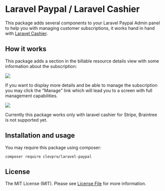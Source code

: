 # Laravel Paypal / Laravel Cashier

This package adds several components to your Laravel Paypal Admin panel to help you with managing customer subscriptions, it works hand
in hand with [Laravel Cashier](https://github.com/laravel/cashier).



## How it works

This package adds a section in the billable resource details view with some information about the subscription:

<img src="https://github.com/themsaid/Paypal-cashier-tool/blob/master/resource-tool.jpg?raw=true">

If you want to display more details and be able to manage the subscription you may click the "Manage" link which will lead you
to a screen with full management capabilities.

<img src="https://github.com/themsaid/Paypal-cashier-tool/blob/master/billable-screen.jpg?raw=true">

Currently this package works only with laravel cashier for Stripe, Braintree is not supported yet.

## Installation and usage

You may require this package using composer:

```
composer require clevpro/laravel-paypal
```


## License

The MIT License (MIT). Please see [License File](LICENSE.md) for more information.

